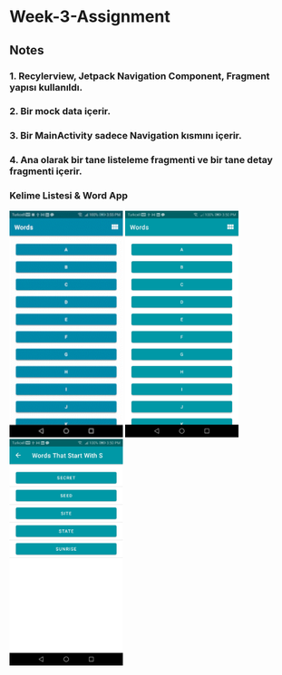 # Week-3-Assignment

## Notes
### 1. Recylerview, Jetpack Navigation Component, Fragment yapısı kullanıldı.
### 2. Bir mock data içerir.
### 3. Bir MainActivity sadece Navigation kısmını içerir.
### 4. Ana olarak bir tane listeleme fragmenti ve bir tane detay fragmenti içerir.

### Kelime Listesi & Word App

<p float="left">
  <img src="https://github.com/atakanUludag0497/patikaDev_Android_Kotlin_BootCamp/blob/main/patikaDev_Android_Kotlin_Bootcamp_projects/week3/vid1_AdobeExpress.gif" width="200" height="400"/>
  <img src="https://github.com/atakanUludag0497/patikaDev_Android_Kotlin_BootCamp/blob/main/patikaDev_Android_Kotlin_Bootcamp_projects/week3/ss2.jpg" width="200" height="400"/>
  <img src="https://github.com/atakanUludag0497/patikaDev_Android_Kotlin_BootCamp/blob/main/patikaDev_Android_Kotlin_Bootcamp_projects/week3/ss1.jpg" width="200" height="400"/>
</p>